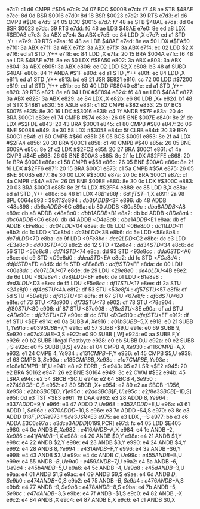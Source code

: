 e7c7: c1 d6        CMPB   #$D6
e7c9: 24 07        BCC    $000B
e7cb: f7 48 ae     STB    $48AE
e7ce: 8d 0d        BSR    $0016
e7d0: 8d 18        BSR    $0023
e7d2: 39           RTS
e7d3: c1 d6        CMPB   #$D6
e7d5: 24 05        BCC    $0015
e7d7: f7 48 ae     STB    $48AE
e7da: 8d 0e        BSR    $0023
e7dc: 39           RTS
e7dd: f6 48 ae     LDB    $48AE
e7e0: 8e ed a8     LDX    #$EDA8
e7e3: 3a           ABX
e7e4: 3a           ABX
e7e5: ec 84        LDD    ,X
e7e7: ed a1        STD    ,Y++
e7e9: 39           RTS
e7ea: f6 48 ae     LDB    $48AE
e7ed: 8e ea 50     LDX    #$EA50
e7f0: 3a           ABX
e7f1: 3a           ABX
e7f2: 3a           ABX
e7f3: 3a           ABX
e7f4: ec 02        LDD    $2,X
e7f6: ed a1        STD    ,Y++
e7f8: ec 84        LDD    ,X
e7fa: 20 15        BRA    $004A
e7fc: f6 48 ae     LDB    $48AE
e7ff: 8e ea 50     LDX    #$EA50
e802: 3a           ABX
e803: 3a           ABX
e804: 3a           ABX
e805: 3a           ABX
e806: ec 02        LDD    $2,X
e808: b3 48 af     SUBD   $48AF
e80b: 84 1f        ANDA   #$1F
e80d: ed a1        STD    ,Y++
e80f: ec 84        LDD    ,X
e811: ed a1        STD    ,Y++
e813: bd e8 21     JSR    $E821
e816: cc 72 00     LDD    #$7200
e819: ed a1        STD    ,Y++
e81b: cc 80 40     LDD    #$8040
e81e: ed a1        STD    ,Y++
e820: 39           RTS
e821: 8e e8 94     LDX    #$E894
e824: f6 48 ae     LDB    $48AE
e827: 3a           ABX
e828: 3a           ABX
e829: ae 84        LDX    ,X
e82b: e6 80        LDB    ,X+
e82d: bf 48 b1     STX    $48B1
e830: 58           ASLB
e831: c1 82        CMPB   #$82
e833: 25 07        BCS    $0075
e835: 8e 30 16     LDX    #$3016
e838: c4 7f        ANDB   #$7F
e83a: 20 4c        BRA    $00C1
e83c: c1 74        CMPB   #$74
e83e: 26 05        BNE    $007E
e840: 8e 2f de     LDX    #$2FDE
e843: 20 43        BRA    $00C1
e845: c1 80        CMPB   #$80
e847: 26 06        BNE    $0088
e849: 8e 30 58     LDX    #$3058
e84c: 5f           CLRB
e84d: 20 39        BRA    $00C1
e84f: c1 60        CMPB   #$60
e851: 25 05        BCS    $0091
e853: 8e 2f a4     LDX    #$2FA4
e856: 20 30        BRA    $00C1
e858: c1 40        CMPB   #$40
e85a: 26 05        BNE    $009A
e85c: 8e 2f c2     LDX    #$2FC2
e85f: 20 27        BRA    $00C1
e861: c1 4e        CMPB   #$4E
e863: 26 05        BNE    $00A3
e865: 8e 2f fe     LDX    #$2FFE
e868: 20 1e        BRA    $00C1
e86a: c1 58        CMPB   #$58
e86c: 26 05        BNE    $00AC
e86e: 8e 2f f6     LDX    #$2FF6
e871: 20 15        BRA    $00C1
e873: c1 5a        CMPB   #$5A
e875: 26 05        BNE    $00B5
e877: 8e 30 00     LDX    #$3000
e87a: 20 0c        BRA    $00C1
e87c: c1 4a        CMPB   #$4A
e87e: 26 05        BNE    $00BE
e880: 8e 30 0c     LDX    #$300C
e883: 20 03        BRA    $00C1
e885: 8e 2f f4     LDX    #$2FF4
e888: ec 85        LDD    B,X
e88a: ed a1        STD    ,Y++
e88c: be 48 b1     LDX    $48B1
e88f: 6d 1f        TST    -$1,X
e891: 2a 98        BPL    $0064
e893: 39           RTS
e894: db 3f        ADDB   <$3F
e896: db 48        ADDB   <$48
e898: db 6c        ADDB   <$6C
e89a: db 80        ADDB   <$80
e89c: db a8        ADDB   <$A8
e89e: db a8        ADDB   <$A8
e8a0: db b1        ADDB   <$B1
e8a2: db bd        ADDB   <$BD
e8a4: db c6        ADDB   <$C6
e8a6: db d4        ADDB   <$D4
e8a8: db e1        ADDB   <$E1
e8aa: db ef        ADDB   <$EF
e8ac: dc 04        LDD    <$04
e8ae: dc 0b        LDD    <$0B
e8b0: dc 11        LDD    <$11
e8b2: dc 1c        LDD    <$1C
e8b4: dc 3b        LDD    <$3B
e8b6: dc 5e        LDD    <$5E
e8b8: dc 7d        LDD    <$7D
e8ba: dc 9f        LDD    <$9F
e8bc: dc c2        LDD    <$C2
e8be: dc e3        LDD    <$E3
e8c0: dd 03        STD    <$03
e8c2: dd 12        STD    <$12
e8c4: dd 34        STD    <$34
e8c6: dd 56        STD    <$56
e8c8: dd 74        STD    <$74
e8ca: dd 93        STD    <$93
e8cc: dd a6        STD    <$A6
e8ce: dd c9        STD    <$C9
e8d0: dd ea        STD    <$EA
e8d2: dd fc        STD    <$FC
e8d4: dd fd        STD    <$FD
e8d6: dd fe        STD    <$FE
e8d8: dd ff        STD    <$FF
e8da: de 00        LDU    <$00
e8dc: de 07        LDU    <$07
e8de: de 29        LDU    <$29
e8e0: de 4b        LDU    <$4B
e8e2: de 6d        LDU    <$6D
e8e4: de 8f        LDU    <$8F
e8e6: de b1        LDU    <$B1
e8e8: de d3        LDU    <$D3
e8ea: de f5        LDU    <$F5
e8ec: df 17        STU    <$17
e8ee: df 2a        STU    <$2A
e8f0: df 4a        STU    <$4A
e8f2: df 53        STU    <$53
e8f4: df 57        STU    <$57
e8f6: df 5d        STU    <$5D
e8f8: df 61        STU    <$61
e8fa: df 67        STU    <$67
e8fc: df 6d        STU    <$6D
e8fe: df 73        STU    <$73
e900: df 73        STU    <$73
e902: df 78        STU    <$78
e904: df 80        STU    <$80
e906: df 87        STU    <$87
e908: df 8e        STU    <$8E
e90a: df ad        STU    <$AD
e90c: df c7        STU    <$C7
e90e: df dc        STU    <$DC
e910: df ef        STU    <$EF
e912: df ef        STU    <$EF
e914: e0 0a        SUBB   $A,X
e916: e0 1b        SUBB   -$5,X
e918: e0 21        SUBB   $1,Y
e91a: e0 39        SUBB   -$7,Y
e91c: e0 57        SUBB   -$9,U
e91e: e0 69        SUBB   $9,S
e920: e0 7d        SUBB   -$3,S
e922: e0 90        SUBB   [,W]
e924: e0 aa        SUBB   F,Y
e926: e0 b2        SUBB   Illegal Postbyte
e928: e0 cb        SUBB   D,U
e92a: e0 e2        SUBB   ,-S
e92c: e0 f5        SUBB   [B,S]
e92e: e1 04        CMPB   $4,X
e930: e1 16        CMPB   -$A,X
e932: e1 24        CMPB   $4,Y
e934: e1 31        CMPB   -$F,Y
e936: e1 45        CMPB   $5,U
e938: e1 63        CMPB   $3,S
e93a: e1 85        CMPB   B,X
e93c: e1 a7        CMPB   E,Y
e93e: e1 c8 e1     CMPB   -$1F,U
e941: e8 e2        EORB   ,-S
e943: 05 e2        LSR    <$E2
e945: 20 e2        BRA    $0162
e947: 26 e2        BNE    $0164
e949: 3c e2        CWAI   #$E2
e94b: 45           LSRA
e94c: e2 54        SBCB   -$C,U
e94e: e2 64        SBCB   $4,S
e950: e2 74        SBCB   -$C,S
e952: e2 80        SBCB   ,X+
e954: e2 89 e2 aa  SBCB   -$1D56,X
e958: e2 bb        SBCB   [D,Y]
e95a: e2 da        SBCB   [F,U]
e95c: e2 f8 e3     SBCB   [-$1D,S]
e95f: 0d e3        TST    <$E3
e961: 19           DAA
e962: e3 28        ADDD   $8,Y
e964: e3 37        ADDD   -$9,Y
e966: e3 47        ADDD   $7,U
e968: e3 52        ADDD   -$E,U
e96a: e3 61        ADDD   $1,S
e96c: e3 70        ADDD   -$10,S
e96e: e3 7c        ADDD   -$4,S
e970: e3 8c e3     ADDD   $018F,PCR
e973: 9d e3        JSR    <$E3
e975: ae e3        LDX    ,--S
e977: bb e3 c6     ADDA   $E3C6
e97a: e3 dc e3     ADDD   [$0199,PCR]
e97d: fc e4 05     LDD    $E405
e980: e4 0e        ANDB   $E,X
e982: e4 16        ANDB   -$A,X
e984: e4 1e        ANDB   -$2,X
e986: e4 1f        ANDB   -$1,X
e988: e4 20        ANDB   $0,Y
e98a: e4 21        ANDB   $1,Y
e98c: e4 22        ANDB   $2,Y
e98e: e4 23        ANDB   $3,Y
e990: e4 24        ANDB   $4,Y
e992: e4 28        ANDB   $8,Y
e994: e4 31        ANDB   -$F,Y
e996: e4 3a        ANDB   -$6,Y
e998: e4 43        ANDB   $3,U
e99a: e4 4c        ANDB   $C,U
e99c: e4 55        ANDB   -$B,U
e99e: e4 55        ANDB   -$B,U
e9a0: e4 59        ANDB   -$7,U
e9a2: e4 5a        ANDB   -$6,U
e9a4: e4 5b        ANDB   -$5,U
e9a6: e4 5c        ANDB   -$4,U
e9a8: e4 5d        ANDB   -$3,U
e9aa: e4 61        ANDB   $1,S
e9ac: e4 69        ANDB   $9,S
e9ae: e4 6d        ANDB   $D,S
e9b0: e4 74        ANDB   -$C,S
e9b2: e4 75        ANDB   -$B,S
e9b4: e4 76        ANDB   -$A,S
e9b6: e4 77        ANDB   -$9,S
e9b8: e4 78        ANDB   -$8,S
e9ba: e4 7b        ANDB   -$5,S
e9bc: e4 7d        ANDB   -$3,S
e9be: e4 7f        ANDB   -$1,S
e9c0: e4 82        ANDB   ,-X
e9c2: e4 84        ANDB   ,X
e9c4: e4 87        ANDB   E,X
e9c6: e4 c1        ANDB   $0,X
